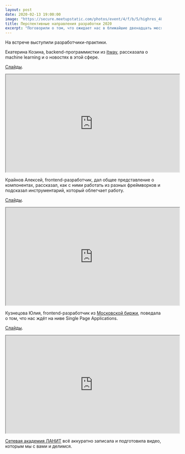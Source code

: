 ```yaml
---
layout: post
date: 2020-02-13 19:00:00
image: "https://secure.meetupstatic.com/photos/event/4/f/b/5/highres_488780405.jpeg"
title: Перспективные направления разработки 2020
excerpt: "Поговорили о том, что ожидает нас в ближайшие двенадцать месяцев."
---
```


На встрече выступили разработчики-практики.

Екатерина Козина, backend-программистки из [itway](http://www.itway.company/), рассказала о machine learning и о новостях в этой сфере.

[Слайды](/downloads/machine-learning.pdf).

<p class="video">
  <iframe width="560" height="315" src="https://www.youtube.com/embed/pgwnDcKua_M" allow="accelerometer; autoplay; encrypted-media; gyroscope; picture-in-picture" allowfullscreen></iframe>
</p>

Крайнов Алексей, frontend-разработчик, дал общее представление о компонентах, рассказал, как с ними работать из разных фреймворков и подсказал инструментарий, который облегчает работу.

[Слайды](/downloads/components.pdf).

<p class="video">
  <iframe width="560" height="315" src="https://www.youtube.com/embed/6HbJ-_NZPfc" allow="accelerometer; autoplay; encrypted-media; gyroscope; picture-in-picture" allowfullscreen></iframe>
</p>

Кузнецова Юлия, frontend-разработчик из [Московской биржи](https://www.moex.com/), поведала о том, что нас ждёт на ниве Single Page Applications.

[Слайды](/downloads/spa.pdf).

<p class="video">
  <iframe width="560" height="315" src="https://www.youtube.com/embed/-gw8XNxGNyA" allow="accelerometer; autoplay; encrypted-media; gyroscope; picture-in-picture" allowfullscreen></iframe>
</p>

[Сетевая академия ЛАНИТ](https://academy.ru/) всё аккуратно записала и подготовила видео, которым мы с вами и делимся.
